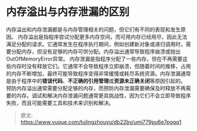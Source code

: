 # 内存溢出与内存泄漏的区别

内存溢出和内存泄漏都是与内存管理相关的问题，但它们有不同的表现和发生原因。
内存溢出是指程序尝试分配更多内存空间，而可用内存已经用尽，因此无法满足分配的请求。它通常发生在程序执行期间，例如创建新对象或递归调用时，需要分配内存，但没有足够的内存可供分配。内存溢出通常导致程序崩溃或抛出OutOfMemoryError异常。
内存泄漏是指程序分配了一些内存，但在不再需要这些内存时没有释放它们。它通常不会导致程序立即崩溃，但随着时间的推移，占用的内存不断增加，最终可能导致程序变得非常缓慢或耗尽系统资源。内存泄漏通常是由于程序中的**错误代码**、**不正确的引用管理**或**资源未正确关闭**等原因引起的。
预防内存溢出通常需要分配足够的内存，而预防内存泄漏需要确保及时释放不再需要的内存。调试和解决内存泄漏问题通常更具挑战性，因为它们不会立即导致程序失败，而且可能需要工具和技术来识别和解决。


> 原文: <https://www.yuque.com/tulingzhouyu/db22bv/umi779pu6e7pggq1>